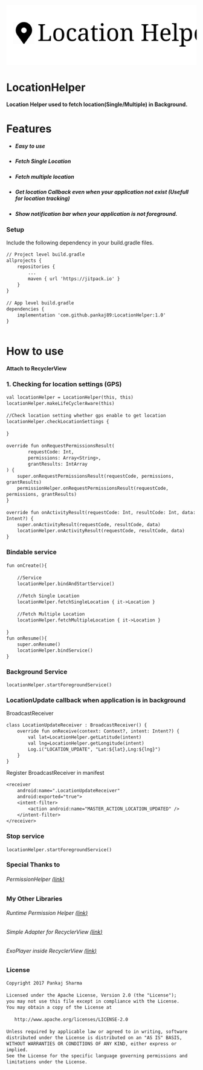 ![alt text](https://github.com/pankaj89/LocationHelper/blob/master/location_helper_banner1.svg)

# LocationHelper

<!--[![N|Solid](https://img.shields.io/badge/Android%20Arsenal-Simpler%20Recycler%20View%20Adapter-brightgreen.svg)](https://android-arsenal.com/details/1/5354)-->

#### Location Helper used to fetch location(Single/Multiple) in Background.

# Features
- ##### Easy to use
- ##### Fetch Single Location
- ##### Fetch multiple location
- ##### Get location Callback even when your application not exist (Usefull for location tracking)
- ##### Show notification bar when your application is not foreground.

### Setup
Include the following dependency in your build.gradle files.
```
// Project level build.gradle
allprojects {
    repositories {
        ...
        maven { url 'https://jitpack.io' }
    }
}

// App level build.gradle
dependencies {
    implementation 'com.github.pankaj89:LocationHelper:1.0'
}
	
```
# How to use

#### Attach to RecyclerView

### 1. Checking for location settings (GPS)
```
val locationHelper = LocationHelper(this, this)
locationHelper.makeLifeCyclerAware(this)

//Check location setting whether gps enable to get location
locationHelper.checkLocationSettings {

}

override fun onRequestPermissionsResult(
        requestCode: Int,
        permissions: Array<String>,
        grantResults: IntArray
) {
    super.onRequestPermissionsResult(requestCode, permissions, grantResults)
    permissionHelper.onRequestPermissionsResult(requestCode, permissions, grantResults)
}

override fun onActivityResult(requestCode: Int, resultCode: Int, data: Intent?) {
    super.onActivityResult(requestCode, resultCode, data)
    locationHelper.onActivityResult(requestCode, resultCode, data)
}
```

### Bindable service
```
fun onCreate(){

    //Service
    locationHelper.bindAndStartService()
    
    //Fetch Single Location
    locationHelper.fetchSingleLocation { it->Location }
    
    //Fetch Multiple Location
    locationHelper.fetchMultipleLocation { it->Location }
    
}
fun onResume(){
    super.onResume()
    locationHelper.bindService()
}
```

### Background Service
```
locationHelper.startForegroundService()
```

### LocationUpdate callback when application is in background
BroadcastReceiver
```
class LocationUpdateReceiver : BroadcastReceiver() {
    override fun onReceive(context: Context?, intent: Intent?) {
        val lat=LocationHelper.getLatitude(intent)
        val lng=LocationHelper.getLongitude(intent)
        Log.i("LOCATION_UPDATE", "Lat:${lat},Lng:${lng}")
    }
}
```
Register BroadcastReceiver in manifest
```
<receiver
    android:name=".LocationUpdateReceiver"
    android:exported="true">
    <intent-filter>
        <action android:name="MASTER_ACTION_LOCATION_UPDATED" />
    </intent-filter>
</receiver>
```


### Stop service
```
locationHelper.startForegroundService()
```


### Special Thanks to
###### PermissionHelper [(<u><i>link</i></u>)](https://github.com/pankaj89/PermissionHelper)

### My Other Libraries
###### Runtime Permission Helper [(<u><i>link</i></u>)](https://github.com/google/ExoPlayer)
###### Simple Adapter for RecyclerView [(<u><i>link</i></u>)](https://github.com/pankaj89/PermissionHelper)
###### ExoPlayer inside RecyclerView [(<u><i>link</i></u>)](https://github.com/pankaj89/MasterExoPlayer)
### License
```
Copyright 2017 Pankaj Sharma

Licensed under the Apache License, Version 2.0 (the "License");
you may not use this file except in compliance with the License.
You may obtain a copy of the License at

   http://www.apache.org/licenses/LICENSE-2.0

Unless required by applicable law or agreed to in writing, software
distributed under the License is distributed on an "AS IS" BASIS,
WITHOUT WARRANTIES OR CONDITIONS OF ANY KIND, either express or implied.
See the License for the specific language governing permissions and
limitations under the License.
```
